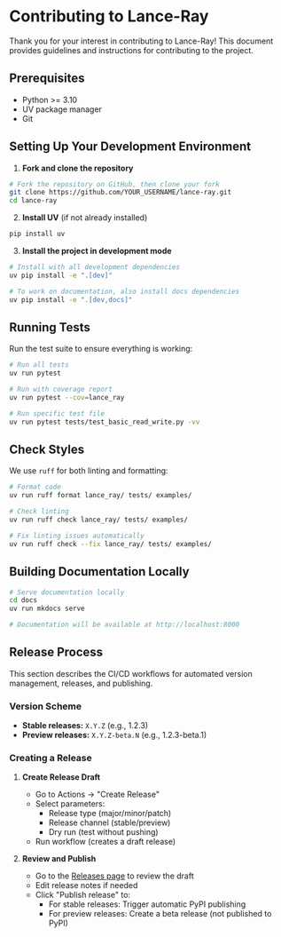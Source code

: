 # Contributing to Lance-Ray

Thank you for your interest in contributing to Lance-Ray! 
This document provides guidelines and instructions for contributing to the project.

## Prerequisites

- Python >= 3.10
- UV package manager
- Git

## Setting Up Your Development Environment

1. **Fork and clone the repository**

```bash
# Fork the repository on GitHub, then clone your fork
git clone https://github.com/YOUR_USERNAME/lance-ray.git
cd lance-ray
```

2. **Install UV** (if not already installed)

```bash
pip install uv
```

3. **Install the project in development mode**

```bash
# Install with all development dependencies
uv pip install -e ".[dev]"

# To work on documentation, also install docs dependencies
uv pip install -e ".[dev,docs]"
```

## Running Tests

Run the test suite to ensure everything is working:

```bash
# Run all tests
uv run pytest

# Run with coverage report
uv run pytest --cov=lance_ray

# Run specific test file
uv run pytest tests/test_basic_read_write.py -vv
```

## Check Styles

We use `ruff` for both linting and formatting:

```bash
# Format code
uv run ruff format lance_ray/ tests/ examples/

# Check linting
uv run ruff check lance_ray/ tests/ examples/

# Fix linting issues automatically
uv run ruff check --fix lance_ray/ tests/ examples/
```

## Building Documentation Locally

```bash
# Serve documentation locally
cd docs
uv run mkdocs serve

# Documentation will be available at http://localhost:8000
```

## Release Process

This section describes the CI/CD workflows for automated version management, releases, and publishing.

### Version Scheme

- **Stable releases:** `X.Y.Z` (e.g., 1.2.3)
- **Preview releases:** `X.Y.Z-beta.N` (e.g., 1.2.3-beta.1)

### Creating a Release

1. **Create Release Draft**
   - Go to Actions → "Create Release"
   - Select parameters:
     - Release type (major/minor/patch)
     - Release channel (stable/preview)
     - Dry run (test without pushing)
   - Run workflow (creates a draft release)

2. **Review and Publish**
   - Go to the [Releases page](../../releases) to review the draft
   - Edit release notes if needed
   - Click "Publish release" to:
     - For stable releases: Trigger automatic PyPI publishing
     - For preview releases: Create a beta release (not published to PyPI)
